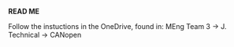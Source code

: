 **READ ME**

Follow the instuctions in the OneDrive, found in:
MEng Team 3 -> J. Technical -> CANopen
